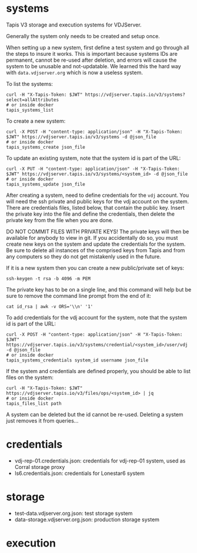 systems
=======
Tapis V3 storage and execution systems for VDJServer.

Generally the system only needs to be created and setup once.

When setting up a new system, first define a test system and go through
all the steps to insure it works. This is important because systems IDs
are permanent, cannot be re-used after deletion, and errors will cause
the system to be unusable and not-updatable. We learned this the
hard way with `data.vdjserver.org` which is now a useless system.

To list the systems:

```
curl -H "X-Tapis-Token: $JWT" https://vdjserver.tapis.io/v3/systems?select=allAttributes
# or inside docker
tapis_systems_list
```

To create a new system:

```
curl -X POST -H "content-type: application/json" -H "X-Tapis-Token: $JWT" https://vdjserver.tapis.io/v3/systems -d @json_file
# or inside docker
tapis_systems_create json_file
```

To update an existing system, note that the system id is part of the URL:

```
curl -X PUT -H "content-type: application/json" -H "X-Tapis-Token: $JWT" https://vdjserver.tapis.io/v3/systems/<system_id> -d @json_file
# or inside docker
tapis_systems_update json_file
```

After creating a system, need to define credentials for the `vdj` account. You will need the ssh private
and public keys for the vdj account on the system. There are credentials files, listed below, that
contain the public key. Insert the private key into the file and define the credentials, then delete
the private key from the file when you are done.

DO NOT COMMIT FILES WITH PRIVATE KEYS! The private keys will then be available for anybody
to view in git. If you accidentally do so, you must create new keys on the system and update
the credentials for the system. Be sure to delete all instances of the comprised keys from
Tapis and from any computers so they do not get mistakenly used in the future.

If it is a new system then you can create a new public/private set of keys:

```
ssh-keygen -t rsa -b 4096 -m PEM
```

The private key has to be on a single line, and this command will help but be sure to remove
the command line prompt from the end of it:

```
cat id_rsa | awk -v ORS='\\n' '1'
```

To add credentials for the vdj account for the system, note that the system id is part of the URL:

```
curl -X POST -H "content-type: application/json" -H "X-Tapis-Token: $JWT" https://vdjserver.tapis.io/v3/systems/credential/<system_id>/user/vdj -d @json_file
# or inside docker
tapis_systems_credentials system_id username json_file
```

If the system and credentials are defined properly, you should be able to list files on the system:

```
curl -H "X-Tapis-Token: $JWT" https://vdjserver.tapis.io/v3/files/ops/<system_id> | jq
# or inside docker
tapis_files_list path
```

A system can be deleted but the id cannot be re-used. Deleting a system just removes it
from queries...

credentials
===========

* vdj-rep-01.credentials.json: credentials for vdj-rep-01 system, used as Corral storage proxy
* ls6.credentials.json: credentials for Lonestar6 system

storage
=======

* test-data.vdjserver.org.json: test storage system
* data-storage.vdjserver.org.json: production storage system

execution
=========

